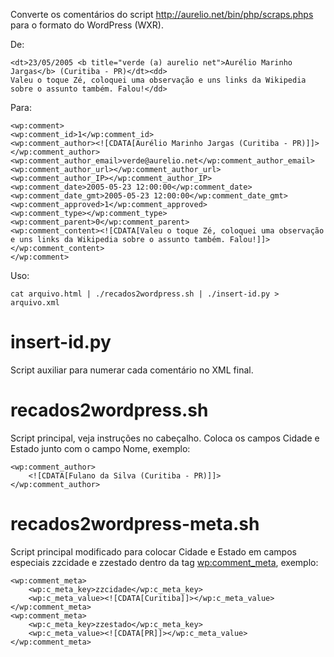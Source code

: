 

Converte os comentários do script http://aurelio.net/bin/php/scraps.phps para o formato do WordPress (WXR).

De:

    <dt>23/05/2005 <b title="verde (a) aurelio net">Aurélio Marinho Jargas</b> (Curitiba - PR)</dt><dd>
    Valeu o toque Zé, coloquei uma observação e uns links da Wikipedia sobre o assunto também. Falou!</dd>

Para:

    <wp:comment>
    <wp:comment_id>1</wp:comment_id>
    <wp:comment_author><![CDATA[Aurélio Marinho Jargas (Curitiba - PR)]]></wp:comment_author>
    <wp:comment_author_email>verde@aurelio.net</wp:comment_author_email>
    <wp:comment_author_url></wp:comment_author_url>
    <wp:comment_author_IP></wp:comment_author_IP>
    <wp:comment_date>2005-05-23 12:00:00</wp:comment_date>
    <wp:comment_date_gmt>2005-05-23 12:00:00</wp:comment_date_gmt>
    <wp:comment_approved>1</wp:comment_approved>
    <wp:comment_type></wp:comment_type>
    <wp:comment_parent>0</wp:comment_parent>
    <wp:comment_content><![CDATA[Valeu o toque Zé, coloquei uma observação e uns links da Wikipedia sobre o assunto também. Falou!]]></wp:comment_content>
    </wp:comment>

Uso:

    cat arquivo.html | ./recados2wordpress.sh | ./insert-id.py > arquivo.xml

# insert-id.py 

Script auxiliar para numerar cada comentário no XML final.

# recados2wordpress.sh 

Script principal, veja instruções no cabeçalho. Coloca os campos Cidade e Estado junto com o campo Nome, exemplo:

    <wp:comment_author>
    	<![CDATA[Fulano da Silva (Curitiba - PR)]]>
    </wp:comment_author>

# recados2wordpress-meta.sh 

Script principal modificado para colocar Cidade e Estado em campos especiais zzcidade e zzestado dentro da tag <wp:comment_meta>, exemplo:

    <wp:comment_meta>
    	<wp:c_meta_key>zzcidade</wp:c_meta_key>
    	<wp:c_meta_value><![CDATA[Curitiba]]></wp:c_meta_value>
    </wp:comment_meta>
    <wp:comment_meta>
    	<wp:c_meta_key>zzestado</wp:c_meta_key>
    	<wp:c_meta_value><![CDATA[PR]]></wp:c_meta_value>
    </wp:comment_meta>

